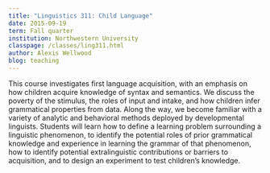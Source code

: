 ```yaml
---
title: "Linguistics 311: Child Language"
date: 2015-09-19
term: Fall quarter
institution: Northwestern University
classpage: /classes/ling311.html
author: Alexis Wellwood
blog: teaching
---
```


This course investigates first language acquisition, with an emphasis on how children acquire knowledge of syntax and semantics. We discuss the poverty of the stimulus, the roles of input and intake, and how children infer grammatical properties from data. Along the way, we become familiar with a variety of analytic and behavioral methods deployed by developmental linguists. Students will learn how to define a learning problem surrounding a linguistic phenomenon, to identify the potential roles of prior grammatical knowledge and experience in learning the grammar of that phenomenon, how to identify potential extralinguistic contributions or barriers to acquisition, and to design an experiment to test children’s knowledge. 